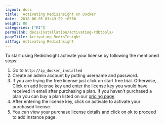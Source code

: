 ```yaml
---
layout: docs
title:  Activating RedisInsight on Docker
date:  2018-06-05 03:49:29 +0530
weight: 80
categories: ["RI"]
permalink: docs/installation/activating-rdbtools/
pageTitle: Activating RedisInsight
altTag: Activating RedisInsight
---
```

To start using RedisInsight activate your license by following the mentioned steps:

1. Go to `http://ip_docker_installed`
1. Create an admin account by putting username and password.
1. If you are trying the free license just click on start free trial. Otherwise, Click on add license key and enter the license key you would have received in email after purchasing a plan.
    If you haven't purchased a plan you can buy a plan listed on our [pricing page](https://redislabs.com/pricing/).
1. After entering the license key, click on activate to activate your purchased license.
1. You can view your purchase license details and click on ok to proceed to add instance page.
